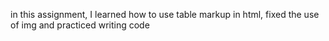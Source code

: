 in this assignment, I learned how to use table markup in html, fixed the use of img and practiced writing code